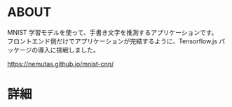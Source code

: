 # ABOUT

MNIST 学習モデルを使って、手書き文字を推測するアプリケーションです。<br/>
フロントエンド側だけでアプリケーションが完結するように、Tensorflow.js パッケージの導入に挑戦しました。

https://nemutas.github.io/mnist-cnn/

# 詳細
